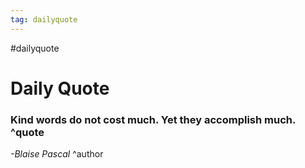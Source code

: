 ```yaml
---
tag: dailyquote
---
```


#dailyquote

# Daily Quote

### Kind words do not cost much. Yet they accomplish much. ^quote
*-Blaise Pascal* ^author
